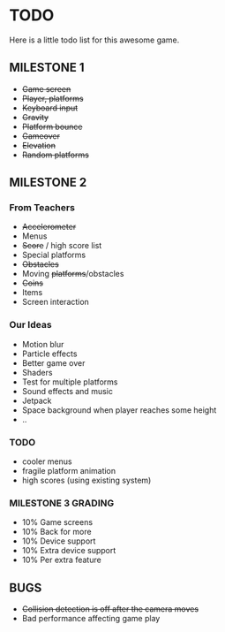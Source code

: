 TODO
====

Here is a little todo list for this awesome game.

MILESTONE 1
-----------
* ~~Game screen~~
* ~~Player, platforms~~
* ~~Keyboard input~~
* ~~Gravity~~
* ~~Platform bounce~~
* ~~Gameover~~
* ~~Elevation~~
* ~~Random platforms~~


MILESTONE 2
-----------
### From Teachers
* ~~Accelerometer~~
* Menus
* ~~Score~~ / high score list
* Special platforms
* ~~Obstacles~~
* Moving ~~platforms~~/obstacles
* ~~Coins~~
* Items
* Screen interaction

### Our Ideas
* Motion blur
* Particle effects
* Better game over
* Shaders
* Test for multiple platforms
* Sound effects and music
* Jetpack
* Space background when player reaches some height
* ..

### TODO
* cooler menus
* fragile platform animation
* high scores (using existing system)


### MILESTONE 3 GRADING
* 10% Game screens
* 10% Back for more
* 10% Device support
* 10% Extra device support
* 10% Per extra feature

BUGS
----
* ~~Collision detection is off after the camera moves~~
* Bad performance affecting game play

